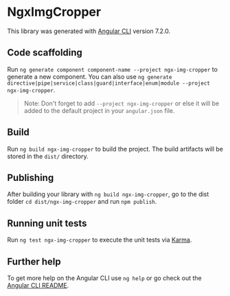 # NgxImgCropper

This library was generated with [Angular CLI](https://github.com/angular/angular-cli) version 7.2.0.

## Code scaffolding

Run `ng generate component component-name --project ngx-img-cropper` to generate a new component. You can also use `ng generate directive|pipe|service|class|guard|interface|enum|module --project ngx-img-cropper`.
> Note: Don't forget to add `--project ngx-img-cropper` or else it will be added to the default project in your `angular.json` file. 

## Build

Run `ng build ngx-img-cropper` to build the project. The build artifacts will be stored in the `dist/` directory.

## Publishing

After building your library with `ng build ngx-img-cropper`, go to the dist folder `cd dist/ngx-img-cropper` and run `npm publish`.

## Running unit tests

Run `ng test ngx-img-cropper` to execute the unit tests via [Karma](https://karma-runner.github.io).

## Further help

To get more help on the Angular CLI use `ng help` or go check out the [Angular CLI README](https://github.com/angular/angular-cli/blob/master/README.md).
